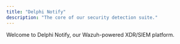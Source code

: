 ```yaml
---
title: "Delphi Notify"
description: "The core of our security detection suite."
---
```

Welcome to Delphi Notify, our Wazuh-powered XDR/SIEM platform.